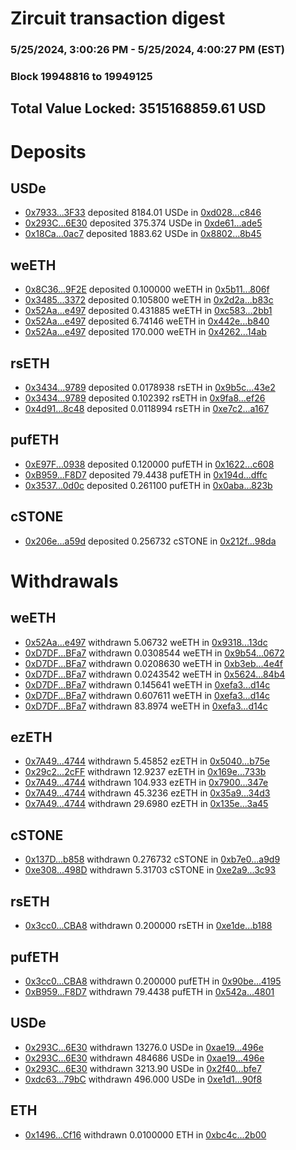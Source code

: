 # Zircuit transaction digest
### 5/25/2024, 3:00:26 PM - 5/25/2024, 4:00:27 PM (EST)
### Block 19948816 to 19949125

## Total Value Locked: 3515168859.61 USD

# Deposits
## USDe
- [0x7933...3F33](https://etherscan.io/address/0x7933f75ea1223D6d82608281b6D378A293d63F33) deposited 8184.01 USDe in [0xd028...c846](https://etherscan.io/tx/0x7933f75ea1223D6d82608281b6D378A293d63F33)
- [0x293C...6E30](https://etherscan.io/address/0x293C6937D8D82e05B01335F7B33FBA0c8e256E30) deposited 375.374 USDe in [0xde61...ade5](https://etherscan.io/tx/0x293C6937D8D82e05B01335F7B33FBA0c8e256E30)
- [0x18Ca...0ac7](https://etherscan.io/address/0x18Ca32BC90EAd44a3E6f633f146789958Ef00ac7) deposited 1883.62 USDe in [0x8802...8b45](https://etherscan.io/tx/0x18Ca32BC90EAd44a3E6f633f146789958Ef00ac7)
## weETH
- [0x8C36...9F2E](https://etherscan.io/address/0x8C367d68860b871334660d5f061ec7e034199F2E) deposited 0.100000 weETH in [0x5b11...806f](https://etherscan.io/tx/0x8C367d68860b871334660d5f061ec7e034199F2E)
- [0x3485...3372](https://etherscan.io/address/0x3485ebD5b268361C7e4c89eEb9Cf729ef6413372) deposited 0.105800 weETH in [0x2d2a...b83c](https://etherscan.io/tx/0x3485ebD5b268361C7e4c89eEb9Cf729ef6413372)
- [0x52Aa...e497](https://etherscan.io/address/0x52Aa899454998Be5b000Ad077a46Bbe360F4e497) deposited 0.431885 weETH in [0xc583...2bb1](https://etherscan.io/tx/0x52Aa899454998Be5b000Ad077a46Bbe360F4e497)
- [0x52Aa...e497](https://etherscan.io/address/0x52Aa899454998Be5b000Ad077a46Bbe360F4e497) deposited 6.74146 weETH in [0x442e...b840](https://etherscan.io/tx/0x52Aa899454998Be5b000Ad077a46Bbe360F4e497)
- [0x52Aa...e497](https://etherscan.io/address/0x52Aa899454998Be5b000Ad077a46Bbe360F4e497) deposited 170.000 weETH in [0x4262...14ab](https://etherscan.io/tx/0x52Aa899454998Be5b000Ad077a46Bbe360F4e497)
## rsETH
- [0x3434...9789](https://etherscan.io/address/0x34349c5569e7B846c3558961552D2202760A9789) deposited 0.0178938 rsETH in [0x9b5c...43e2](https://etherscan.io/tx/0x34349c5569e7B846c3558961552D2202760A9789)
- [0x3434...9789](https://etherscan.io/address/0x34349c5569e7B846c3558961552D2202760A9789) deposited 0.102392 rsETH in [0x9fa8...ef26](https://etherscan.io/tx/0x34349c5569e7B846c3558961552D2202760A9789)
- [0x4d91...8c48](https://etherscan.io/address/0x4d9109E89AB2D88857f73d4eC4319e77c99B8c48) deposited 0.0118994 rsETH in [0xe7c2...a167](https://etherscan.io/tx/0x4d9109E89AB2D88857f73d4eC4319e77c99B8c48)
## pufETH
- [0xE97F...0938](https://etherscan.io/address/0xE97F1341e98dd8109E28376fb5499FbD80fb0938) deposited 0.120000 pufETH in [0x1622...c608](https://etherscan.io/tx/0xE97F1341e98dd8109E28376fb5499FbD80fb0938)
- [0xB959...F8D7](https://etherscan.io/address/0xB9591052Ce33e21D3dBE6534193E845DF1D6F8D7) deposited 79.4438 pufETH in [0x194d...dffc](https://etherscan.io/tx/0xB9591052Ce33e21D3dBE6534193E845DF1D6F8D7)
- [0x3537...0d0c](https://etherscan.io/address/0x3537a33Be7D924aF2E98971345B1229eB99C0d0c) deposited 0.261100 pufETH in [0x0aba...823b](https://etherscan.io/tx/0x3537a33Be7D924aF2E98971345B1229eB99C0d0c)
## cSTONE
- [0x206e...a59d](https://etherscan.io/address/0x206eB81562964f07527a2649f918994f6421a59d) deposited 0.256732 cSTONE in [0x212f...98da](https://etherscan.io/tx/0x206eB81562964f07527a2649f918994f6421a59d)
# Withdrawals
## weETH
- [0x52Aa...e497](https://etherscan.io/address/0x52Aa899454998Be5b000Ad077a46Bbe360F4e497) withdrawn 5.06732 weETH in [0x9318...13dc](https://etherscan.io/tx/0x52Aa899454998Be5b000Ad077a46Bbe360F4e497)
- [0xD7DF...BFa7](https://etherscan.io/address/0xD7DF7E085214743530afF339aFC420c7c720BFa7) withdrawn 0.0308544 weETH in [0x9b54...0672](https://etherscan.io/tx/0xD7DF7E085214743530afF339aFC420c7c720BFa7)
- [0xD7DF...BFa7](https://etherscan.io/address/0xD7DF7E085214743530afF339aFC420c7c720BFa7) withdrawn 0.0208630 weETH in [0xb3eb...4e4f](https://etherscan.io/tx/0xD7DF7E085214743530afF339aFC420c7c720BFa7)
- [0xD7DF...BFa7](https://etherscan.io/address/0xD7DF7E085214743530afF339aFC420c7c720BFa7) withdrawn 0.0243542 weETH in [0x5624...84b4](https://etherscan.io/tx/0xD7DF7E085214743530afF339aFC420c7c720BFa7)
- [0xD7DF...BFa7](https://etherscan.io/address/0xD7DF7E085214743530afF339aFC420c7c720BFa7) withdrawn 0.145641 weETH in [0xefa3...d14c](https://etherscan.io/tx/0xD7DF7E085214743530afF339aFC420c7c720BFa7)
- [0xD7DF...BFa7](https://etherscan.io/address/0xD7DF7E085214743530afF339aFC420c7c720BFa7) withdrawn 0.607611 weETH in [0xefa3...d14c](https://etherscan.io/tx/0xD7DF7E085214743530afF339aFC420c7c720BFa7)
- [0xD7DF...BFa7](https://etherscan.io/address/0xD7DF7E085214743530afF339aFC420c7c720BFa7) withdrawn 83.8974 weETH in [0xefa3...d14c](https://etherscan.io/tx/0xD7DF7E085214743530afF339aFC420c7c720BFa7)
## ezETH
- [0x7A49...4744](https://etherscan.io/address/0x7A493Be5c2ce014cD049Bf178a1ac0Db1B434744) withdrawn 5.45852 ezETH in [0x5040...b75e](https://etherscan.io/tx/0x7A493Be5c2ce014cD049Bf178a1ac0Db1B434744)
- [0x29c2...2cFF](https://etherscan.io/address/0x29c2eb15dD85EB61d597115d30F51282F0A82cFF) withdrawn 12.9237 ezETH in [0x169e...733b](https://etherscan.io/tx/0x29c2eb15dD85EB61d597115d30F51282F0A82cFF)
- [0x7A49...4744](https://etherscan.io/address/0x7A493Be5c2ce014cD049Bf178a1ac0Db1B434744) withdrawn 104.933 ezETH in [0x7900...347e](https://etherscan.io/tx/0x7A493Be5c2ce014cD049Bf178a1ac0Db1B434744)
- [0x7A49...4744](https://etherscan.io/address/0x7A493Be5c2ce014cD049Bf178a1ac0Db1B434744) withdrawn 45.3236 ezETH in [0x35a9...34d3](https://etherscan.io/tx/0x7A493Be5c2ce014cD049Bf178a1ac0Db1B434744)
- [0x7A49...4744](https://etherscan.io/address/0x7A493Be5c2ce014cD049Bf178a1ac0Db1B434744) withdrawn 29.6980 ezETH in [0x135e...3a45](https://etherscan.io/tx/0x7A493Be5c2ce014cD049Bf178a1ac0Db1B434744)
## cSTONE
- [0x137D...b858](https://etherscan.io/address/0x137D16CF79e8aC702cD77A38F80F3c2003A7b858) withdrawn 0.276732 cSTONE in [0xb7e0...a9d9](https://etherscan.io/tx/0x137D16CF79e8aC702cD77A38F80F3c2003A7b858)
- [0xe308...498D](https://etherscan.io/address/0xe308690Bd016a2eEce18E8D158147F7A9E8C498D) withdrawn 5.31703 cSTONE in [0xe2a9...3c93](https://etherscan.io/tx/0xe308690Bd016a2eEce18E8D158147F7A9E8C498D)
## rsETH
- [0x3cc0...CBA8](https://etherscan.io/address/0x3cc04875E98EDf01065a4B27e00bcfeDdb76CBA8) withdrawn 0.200000 rsETH in [0xe1de...b188](https://etherscan.io/tx/0x3cc04875E98EDf01065a4B27e00bcfeDdb76CBA8)
## pufETH
- [0x3cc0...CBA8](https://etherscan.io/address/0x3cc04875E98EDf01065a4B27e00bcfeDdb76CBA8) withdrawn 0.200000 pufETH in [0x90be...4195](https://etherscan.io/tx/0x3cc04875E98EDf01065a4B27e00bcfeDdb76CBA8)
- [0xB959...F8D7](https://etherscan.io/address/0xB9591052Ce33e21D3dBE6534193E845DF1D6F8D7) withdrawn 79.4438 pufETH in [0x542a...4801](https://etherscan.io/tx/0xB9591052Ce33e21D3dBE6534193E845DF1D6F8D7)
## USDe
- [0x293C...6E30](https://etherscan.io/address/0x293C6937D8D82e05B01335F7B33FBA0c8e256E30) withdrawn 13276.0 USDe in [0xae19...496e](https://etherscan.io/tx/0x293C6937D8D82e05B01335F7B33FBA0c8e256E30)
- [0x293C...6E30](https://etherscan.io/address/0x293C6937D8D82e05B01335F7B33FBA0c8e256E30) withdrawn 484686 USDe in [0xae19...496e](https://etherscan.io/tx/0x293C6937D8D82e05B01335F7B33FBA0c8e256E30)
- [0x293C...6E30](https://etherscan.io/address/0x293C6937D8D82e05B01335F7B33FBA0c8e256E30) withdrawn 3213.90 USDe in [0x2f40...bfe7](https://etherscan.io/tx/0x293C6937D8D82e05B01335F7B33FBA0c8e256E30)
- [0xdc63...79bC](https://etherscan.io/address/0xdc632C0E80D0C3A5222287547c0c7be712FB79bC) withdrawn 496.000 USDe in [0xe1d1...90f8](https://etherscan.io/tx/0xdc632C0E80D0C3A5222287547c0c7be712FB79bC)
## ETH
- [0x1496...Cf16](https://etherscan.io/address/0x1496294aDcC04F835994d5C80901C7D98061Cf16) withdrawn 0.0100000 ETH in [0xbc4c...2b00](https://etherscan.io/tx/0x1496294aDcC04F835994d5C80901C7D98061Cf16)
